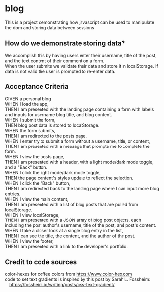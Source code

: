 # blog
This is a project demonstrating how javascript can be used to manipulate the dom and storing data between sessions

## How do we demonstrate storing data?
We accomplish this by having users enter their username, title of the post, and the text content of their comment on a form.  
When the user submits we validate their data and store it in localStorage.  If data is not valid the user is prompted to re-enter data.

## Acceptance Criteria
GIVEN a personal blog<br>
WHEN I load the app,<br>
THEN I am presented with the landing page containing a form with labels and inputs for username blog title, and blog content.<br>
WHEN I submit the form,<br>
THEN blog post data is stored to localStorage.<br>
WHEN the form submits,<br>
THEN I am redirected to the posts page.<br>
WHEN I enter try to submit a form without a username, title, or content,<br>
THEN I am presented with a message that prompts me to complete the form.<br>
WHEN I view the posts page,<br>
THEN I am presented with a header, with a light mode/dark mode toggle, and a "Back" button.<br>
WHEN I click the light mode/dark mode toggle,<br>
THEN the page content's styles update to reflect the selection.<br>
WHEN I click the "Back" button,<br>
THEN I am redirected back to the landing page where I can input more blog entries.<br>
WHEN I view the main content,<br>
THEN I am presented with a list of blog posts that are pulled from localStorage.<br>
WHEN I view localStorage,<br>
THEN I am presented with a JSON array of blog post objects, each including the post author's username, title of the post, and post's content.<br>
WHEN I take a closer look at a single blog entry in the list,<br>
THEN I can see the title, the content, and the author of the post.<br>
WHEN I view the footer,<br>
THEN I am presented with a link to the developer's portfolio.<br>

## Credit to code sources
color-hexes for coffee colors from https://www.color-hex.com<br>
code to set text gradients is inspired by this post by Sarah L. Fossheim:<br>
    <span style="margin-left: 1em">https://fossheim.io/writing/posts/css-text-gradient/</span><br>
